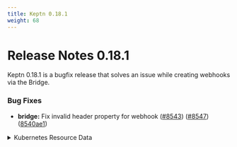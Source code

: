 ```yaml
---
title: Keptn 0.18.1
weight: 68
---
```


# Release Notes 0.18.1

Keptn 0.18.1 is a bugfix release that solves an issue while creating webhooks via the Bridge.

### Bug Fixes

* **bridge:** Fix invalid header property for webhook ([#8543](https://github.com/keptn/keptn/issues/8543)) ([#8547](https://github.com/keptn/keptn/issues/8547)) ([8540ae1](https://github.com/keptn/keptn/commit/8540ae16fdbc8df1ebba7ebc5e0a2f0bb97027c8))

<details>
<summary>Kubernetes Resource Data</summary>

### Resource Stats

| Name                | Container Name      | CPU Request | CPU Limit | RAM Request | RAM Limit | Image                                               |
| ------------------- | ------------------- | ----------- | --------- | ----------- | --------- | --------------------------------------------------- |
| keptn-mongo         | mongodb             | 200m        | 1000m     | 100Mi       | 500Mi     | docker.io/bitnami/mongodb:4.4.13-debian-10-r52      |
| api-gateway-nginx   | api-gateway-nginx   | 50m         | 100m      | 64Mi        | 128Mi     | docker.io/nginxinc/nginx-unprivileged:1.22.0-alpine |
| api-service         | api-service         | 50m         | 100m      | 32Mi        | 64Mi      | docker.io/keptn/api:0.18.1                          |
| approval-service    | approval-service    | 25m         | 100m      | 32Mi        | 128Mi     | docker.io/keptn/approval-service:0.18.1             |
| bridge              | bridge              | 25m         | 200m      | 64Mi        | 256Mi     | docker.io/keptn/bridge2:0.18.1                      |
| lighthouse-service  | lighthouse-service  | 50m         | 200m      | 128Mi       | 1Gi       | docker.io/keptn/lighthouse-service:0.18.1           |
| mongodb-datastore   | mongodb-datastore   | 50m         | 300m      | 32Mi        | 512Mi     | docker.io/keptn/mongodb-datastore:0.18.1            |
| remediation-service | remediation-service | 50m         | 200m      | 64Mi        | 1Gi       | docker.io/keptn/remediation-service:0.18.1          |
| resource-service    | resource-service    | 25m         | 100m      | 32Mi        | 64Mi      | docker.io/keptn/resource-service:0.18.1             |
| secret-service      | secret-service      | 25m         | 200m      | 32Mi        | 64Mi      | docker.io/keptn/secret-service:0.18.1               |
| shipyard-controller | shipyard-controller | 50m         | 100m      | 32Mi        | 128Mi     | docker.io/keptn/shipyard-controller:0.18.1          |
| statistics-service  | statistics-service  | 25m         | 100m      | 32Mi        | 64Mi      | docker.io/keptn/statistics-service:0.18.1           |
| statistics-service  | distributor         | 25m         | 100m      | 16Mi        | 32Mi      | docker.io/keptn/distributor:0.18.1                  |
| webhook-service     | webhook-service     | 25m         | 100m      | 32Mi        | 64Mi      | docker.io/keptn/webhook-service:0.18.1              |
| keptn-nats          | nats                | 200m        | 500m      | 500Mi       | 1Gi       | nats:2.8.4-alpine                                   |

</details>
